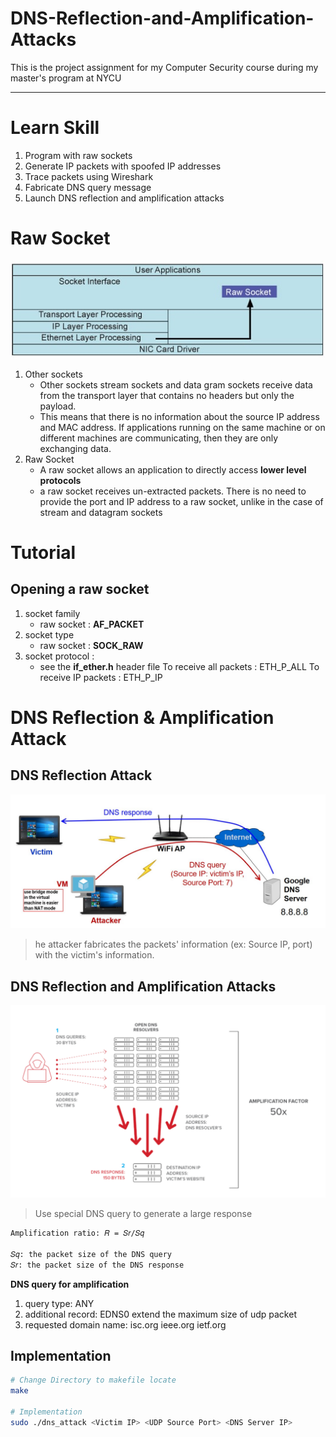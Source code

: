DNS-Reflection-and-Amplification-Attacks
===

This is the project assignment for my Computer Security course during my master's program at NYCU

---

# Learn Skill
1. Program with raw sockets
2. Generate IP packets with spoofed IP addresses
3. Trace packets using Wireshark
4. Fabricate DNS query message
5. Launch DNS reflection and amplification attacks

# Raw Socket
![](./_src/Raw%20Socket.jpg)
1. Other sockets 
   - Other sockets stream sockets and data gram sockets receive data from the transport layer that contains no headers but only the payload.
   - This means that there is no information about the source IP address and MAC address. If applications running on the same machine or on different machines are communicating, then they are only exchanging data.
2. Raw Socket
   - A raw socket allows an application to directly access **lower level protocols**
   - a raw socket receives un-extracted packets. There is no need to provide the port and IP address to a raw socket, unlike in the case of stream and datagram sockets

# Tutorial
## Opening a raw socket
1. socket family
   - raw socket : **AF_PACKET**
2. socket type
   - raw socket : **SOCK_RAW** 
3. socket protocol : 
   - see the **if_ether.h** header file
     To receive all packets : ETH_P_ALL
     To receive IP packets  : ETH_P_IP

# DNS Reflection & Amplification Attack
## DNS Reflection Attack
![](./_src/DNS%20Reflection%20Attack.png)
> he attacker fabricates the packets' information (ex: Source IP, port) with the victim's information.

## DNS Reflection and Amplification Attacks
![](./_src/DNS%20Reflection%20and%20Amplification%20Attacks.png)
> Use special DNS query to generate a large response
```bash
Amplification ratio: 𝑅 = 𝑆𝑟/𝑆𝑞

𝑆𝑞: the packet size of the DNS query
𝑆𝑟: the packet size of the DNS response
```
**DNS query for amplification**
1. query type: ANY
2. additional record: EDNS0 extend the maximum size of udp packet
3. requested domain name: isc.org ieee.org ietf.org

## Implementation
```bash
# Change Directory to makefile locate
make

# Implementation
sudo ./dns_attack <Victim IP> <UDP Source Port> <DNS Server IP>
```